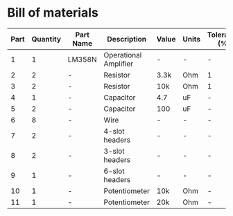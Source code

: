 # Bill of materials

| Part | Quantity | Part Name | Description | Value | Units | Tolerance (%) |
| ---- | -------- | --------- | ----------- | ----- | ----- | ------------- |
| 1 | 1 | LM358N | Operational Amplifier | - | - | - |
| 2 | 2 | - | Resistor | 3.3k | Ohm | 1 |
| 3 | 2 | - | Resistor | 10k | Ohm | 1 |
| 4 | 1 | - | Capacitor | 4.7 | uF | - |
| 5 | 2 | - | Capacitor | 100 | uF | - |
| 6 | 8 | - | Wire | - | - | - |
| 7 | 2 | - | 4-slot headers | - | - | - |
| 8 | 2 | - | 3-slot headers | - | - | - |
| 9 | 1 | - | 6-slot headers | - | - | - |
| 10 | 1 | - | Potentiometer | 10k | Ohm | - |
| 11 | 1 | - | Potentiometer | 20k | Ohm | - |